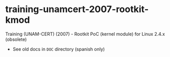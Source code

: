 # training-unamcert-2007-rootkit-kmod
Training (UNAM-CERT) (2007) - Rootkit PoC (kernel module) for Linux 2.4.x (obsolete)

* See old docs in `DOC` directory (spanish only)

